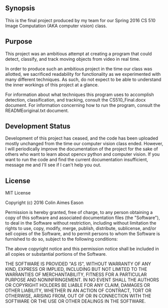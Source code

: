## Synopsis

This is the final project produced by my team for our Spring 2016 CS 510 Image Computation (AKA computer vision) class. 

## Purpose

This project was an ambitious attempt at creating a program that could detect, classify, and track moving objects from video in real time. 

In order to produce such an ambitious project in the time our class was allotted, we sacrificed readability for functionality as we experimented with many different techniques. As such, do not expect to be able to understand the inner workings of this project at a glance. 

For information about what techniques this program uses to accomplish detection, classification, and tracking, consult the CS510_Final.docx document. For information concerning how to run the program, consult the READMEoriginal.txt document.

## Development Status

Development of this project has ceased, and the code has been uploaded mostly unchanged from the time our computer vision class ended. However, I will periodically improve the documentation of the project for the sake of others who want to learn about opencv python and computer vision. If you want to run the code and find the current documentation insufficient, message me and I'll see if I can't help you out.

## License

MIT License

Copyright (c) 2016 Colin Aimes Eason

Permission is hereby granted, free of charge, to any person obtaining a copy
of this software and associated documentation files (the "Software"), to deal
in the Software without restriction, including without limitation the rights
to use, copy, modify, merge, publish, distribute, sublicense, and/or sell
copies of the Software, and to permit persons to whom the Software is
furnished to do so, subject to the following conditions:

The above copyright notice and this permission notice shall be included in all
copies or substantial portions of the Software.

THE SOFTWARE IS PROVIDED "AS IS", WITHOUT WARRANTY OF ANY KIND, EXPRESS OR
IMPLIED, INCLUDING BUT NOT LIMITED TO THE WARRANTIES OF MERCHANTABILITY,
FITNESS FOR A PARTICULAR PURPOSE AND NONINFRINGEMENT. IN NO EVENT SHALL THE
AUTHORS OR COPYRIGHT HOLDERS BE LIABLE FOR ANY CLAIM, DAMAGES OR OTHER
LIABILITY, WHETHER IN AN ACTION OF CONTRACT, TORT OR OTHERWISE, ARISING FROM,
OUT OF OR IN CONNECTION WITH THE SOFTWARE OR THE USE OR OTHER DEALINGS IN THE
SOFTWARE.

